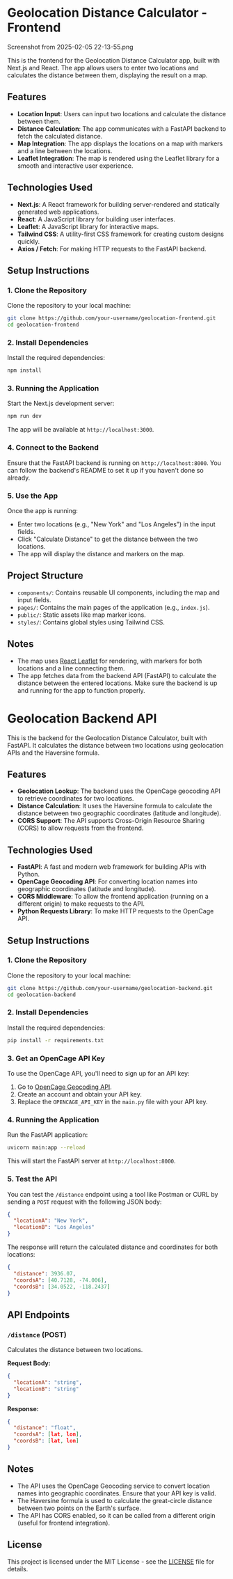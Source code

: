 # Geolocation Distance Calculator - Frontend

Screenshot from 2025-02-05 22-13-55.png

This is the frontend for the Geolocation Distance Calculator app, built with Next.js and React. The app allows users to enter two locations and calculates the distance between them, displaying the result on a map.

## Features

- **Location Input**: Users can input two locations and calculate the distance between them.
- **Distance Calculation**: The app communicates with a FastAPI backend to fetch the calculated distance.
- **Map Integration**: The app displays the locations on a map with markers and a line between the locations.
- **Leaflet Integration**: The map is rendered using the Leaflet library for a smooth and interactive user experience.

## Technologies Used

- **Next.js**: A React framework for building server-rendered and statically generated web applications.
- **React**: A JavaScript library for building user interfaces.
- **Leaflet**: A JavaScript library for interactive maps.
- **Tailwind CSS**: A utility-first CSS framework for creating custom designs quickly.
- **Axios / Fetch**: For making HTTP requests to the FastAPI backend.

## Setup Instructions

### 1. Clone the Repository

Clone the repository to your local machine:

```bash
git clone https://github.com/your-username/geolocation-frontend.git
cd geolocation-frontend
```

### 2. Install Dependencies

Install the required dependencies:

```bash
npm install
```

### 3. Running the Application

Start the Next.js development server:

```bash
npm run dev
```

The app will be available at `http://localhost:3000`.

### 4. Connect to the Backend

Ensure that the FastAPI backend is running on `http://localhost:8000`. You can follow the backend's README to set it up if you haven't done so already.

### 5. Use the App

Once the app is running:

- Enter two locations (e.g., "New York" and "Los Angeles") in the input fields.
- Click "Calculate Distance" to get the distance between the two locations.
- The app will display the distance and markers on the map.

## Project Structure

- `components/`: Contains reusable UI components, including the map and input fields.
- `pages/`: Contains the main pages of the application (e.g., `index.js`).
- `public/`: Static assets like map marker icons.
- `styles/`: Contains global styles using Tailwind CSS.

## Notes

- The map uses [React Leaflet](https://react-leaflet.js.org/) for rendering, with markers for both locations and a line connecting them.
- The app fetches data from the backend API (FastAPI) to calculate the distance between the entered locations. Make sure the backend is up and running for the app to function properly.



# Geolocation Backend API

This is the backend for the Geolocation Distance Calculator, built with FastAPI. It calculates the distance between two locations using geolocation APIs and the Haversine formula.

## Features

- **Geolocation Lookup**: The backend uses the OpenCage geocoding API to retrieve coordinates for two locations.
- **Distance Calculation**: It uses the Haversine formula to calculate the distance between two geographic coordinates (latitude and longitude).
- **CORS Support**: The API supports Cross-Origin Resource Sharing (CORS) to allow requests from the frontend.

## Technologies Used

- **FastAPI**: A fast and modern web framework for building APIs with Python.
- **OpenCage Geocoding API**: For converting location names into geographic coordinates (latitude and longitude).
- **CORS Middleware**: To allow the frontend application (running on a different origin) to make requests to the API.
- **Python Requests Library**: To make HTTP requests to the OpenCage API.

## Setup Instructions

### 1. Clone the Repository

Clone the repository to your local machine:

```bash
git clone https://github.com/your-username/geolocation-backend.git
cd geolocation-backend
```

### 2. Install Dependencies

Install the required dependencies:

```bash
pip install -r requirements.txt
```

### 3. Get an OpenCage API Key

To use the OpenCage API, you'll need to sign up for an API key:

1. Go to [OpenCage Geocoding API](https://opencagedata.com/).
2. Create an account and obtain your API key.
3. Replace the `OPENCAGE_API_KEY` in the `main.py` file with your API key.

### 4. Running the Application

Run the FastAPI application:

```bash
uvicorn main:app --reload
```

This will start the FastAPI server at `http://localhost:8000`.

### 5. Test the API

You can test the `/distance` endpoint using a tool like Postman or CURL by sending a `POST` request with the following JSON body:

```json
{
  "locationA": "New York",
  "locationB": "Los Angeles"
}
```

The response will return the calculated distance and coordinates for both locations:

```json
{
  "distance": 3936.07,
  "coordsA": [40.7128, -74.006],
  "coordsB": [34.0522, -118.2437]
}
```

## API Endpoints

### `/distance` (POST)

Calculates the distance between two locations.

**Request Body:**
```json
{
  "locationA": "string",
  "locationB": "string"
}
```

**Response:**
```json
{
  "distance": "float",
  "coordsA": [lat, lon],
  "coordsB": [lat, lon]
}
```

## Notes

- The API uses the OpenCage Geocoding service to convert location names into geographic coordinates. Ensure that your API key is valid.
- The Haversine formula is used to calculate the great-circle distance between two points on the Earth's surface.
- The API has CORS enabled, so it can be called from a different origin (useful for frontend integration).

## License

This project is licensed under the MIT License - see the [LICENSE](LICENSE) file for details.
